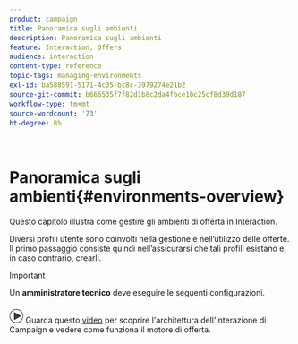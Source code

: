```yaml
---
product: campaign
title: Panoramica sugli ambienti
description: Panoramica sugli ambienti
feature: Interaction, Offers
audience: interaction
content-type: reference
topic-tags: managing-environments
exl-id: ba588591-5171-4c35-bc8c-3979274e21b2
source-git-commit: b666535f7f82d1b8c2da4fbce1bc25cf8d39d187
workflow-type: tm+mt
source-wordcount: '73'
ht-degree: 8%

---
```


# Panoramica sugli ambienti{#environments-overview}



Questo capitolo illustra come gestire gli ambienti di offerta in Interaction.

Diversi profili utente sono coinvolti nella gestione e nell’utilizzo delle offerte. Il primo passaggio consiste quindi nell’assicurarsi che tali profili esistano e, in caso contrario, crearli.

>[!IMPORTANT]
>
>Un **amministratore tecnico** deve eseguire le seguenti configurazioni.

![](assets/do-not-localize/how-to-video.png) Guarda questo [video](https://helpx.adobe.com/campaign/classic/how-to/architecture-of-acs-v6.html?playlist=/ccx/v1/collection/product/campaign/classic/segment/digital-marketers/explevel/intermediate/applaunch/get-started/collection.ccx.js&ref=helpx.adobe.com) per scoprire l&#39;architettura dell&#39;interazione di Campaign e vedere come funziona il motore di offerta.
